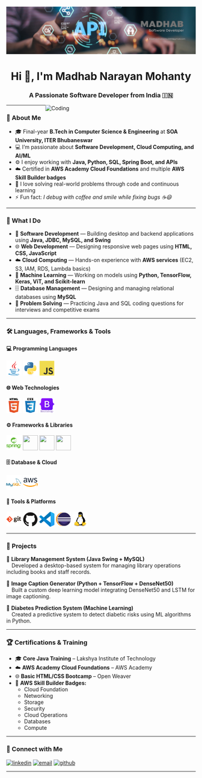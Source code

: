 ![logo](https://github.com/MadhabMohanty/MadhabMohanty/blob/main/Software%20Developer%20Github%20Banner.png)

<h1 align="center">Hi 👋, I'm Madhab Narayan Mohanty</h1>
<h3 align="center">A Passionate Software Developer from India 🇮🇳</h3>

<img align="right" alt="Coding" width="400" src="https://camo.githubusercontent.com/2366b34bb903c09617990fb5fff4622f3e941349e846ddb7e73df872a9d21233/68747470733a2f2f63646e2e6472696262626c652e636f6d2f75736572732f3733303730332f73637265656e73686f74732f363538313234332f6176656e746f2e676966">

---

### 🌟 About Me  
- 🎓 Final-year **B.Tech in Computer Science & Engineering** at **SOA University, ITER Bhubaneswar**  
- 💻 I’m passionate about **Software Development, Cloud Computing, and AI/ML**  
- ⚙️ I enjoy working with **Java, Python, SQL, Spring Boot, and APIs**  
- ☁️ Certified in **AWS Academy Cloud Foundations** and multiple **AWS Skill Builder badges**  
- 🧠 I love solving real-world problems through code and continuous learning  
- ⚡ Fun fact: *I debug with coffee and smile while fixing bugs ☕😄*  

---

### 💼 What I Do  
- 🧩 **Software Development** — Building desktop and backend applications using **Java, JDBC, MySQL, and Swing**  
- 🌐 **Web Development** — Designing responsive web pages using **HTML, CSS, JavaScript**  
- ☁️ **Cloud Computing** — Hands-on experience with **AWS services** (EC2, S3, IAM, RDS, Lambda basics)  
- 🤖 **Machine Learning** — Working on models using **Python, TensorFlow, Keras, ViT, and Scikit-learn**  
- 🗄️ **Database Management** — Designing and managing relational databases using **MySQL**  
- 🧠 **Problem Solving** — Practicing Java and SQL coding questions for interviews and competitive exams  

---

### 🛠️ Languages, Frameworks & Tools  

#### 💻 Programming Languages  
<p>
<a href="https://www.java.com" target="_blank"><img src="https://raw.githubusercontent.com/devicons/devicon/master/icons/java/java-original.svg" width="40" height="40" /></a>
<a href="https://www.python.org" target="_blank"><img src="https://raw.githubusercontent.com/devicons/devicon/master/icons/python/python-original.svg" width="40" height="40" /></a>
<a href="https://developer.mozilla.org/en-US/docs/Web/JavaScript" target="_blank"><img src="https://raw.githubusercontent.com/devicons/devicon/master/icons/javascript/javascript-original.svg" width="40" height="40" /></a>
</p>

#### 🌐 Web Technologies  
<p>
<a href="https://www.w3.org/html/" target="_blank"><img src="https://raw.githubusercontent.com/devicons/devicon/master/icons/html5/html5-original-wordmark.svg" width="40" height="40" /></a>
<a href="https://www.w3schools.com/css/" target="_blank"><img src="https://raw.githubusercontent.com/devicons/devicon/master/icons/css3/css3-original-wordmark.svg" width="40" height="40" /></a>
<a href="https://getbootstrap.com/" target="_blank"><img src="https://raw.githubusercontent.com/devicons/devicon/master/icons/bootstrap/bootstrap-original-wordmark.svg" width="40" height="40" /></a>
</p>

#### ⚙️ Frameworks & Libraries  
<p>
<a href="https://spring.io/projects/spring-boot" target="_blank"><img src="https://raw.githubusercontent.com/devicons/devicon/master/icons/spring/spring-original-wordmark.svg" width="40" height="40" /></a>
<a href="https://keras.io/" target="_blank"><img src="https://upload.wikimedia.org/wikipedia/commons/a/ae/Keras_logo.svg" width="40" height="40" /></a>
<a href="https://www.tensorflow.org/" target="_blank"><img src="https://www.vectorlogo.zone/logos/tensorflow/tensorflow-icon.svg" width="40" height="40" /></a>
<a href="https://scikit-learn.org/" target="_blank"><img src="https://upload.wikimedia.org/wikipedia/commons/0/05/Scikit_learn_logo_small.svg" width="40" height="40" /></a>
</p>

#### 🗄️ Database & Cloud  
<p>
<a href="https://www.mysql.com/" target="_blank"><img src="https://raw.githubusercontent.com/devicons/devicon/master/icons/mysql/mysql-original-wordmark.svg" width="40" height="40" /></a>
<a href="https://aws.amazon.com" target="_blank"><img src="https://raw.githubusercontent.com/devicons/devicon/master/icons/amazonwebservices/amazonwebservices-original-wordmark.svg" width="40" height="40" /></a>
</p>

#### 🧰 Tools & Platforms  
<p>
<a href="https://git-scm.com/" target="_blank"><img src="https://raw.githubusercontent.com/devicons/devicon/master/icons/git/git-original-wordmark.svg" width="40" height="40" /></a>
<a href="https://github.com/" target="_blank"><img src="https://raw.githubusercontent.com/devicons/devicon/master/icons/github/github-original.svg" width="40" height="40" /></a>
<a href="https://code.visualstudio.com/" target="_blank"><img src="https://raw.githubusercontent.com/devicons/devicon/master/icons/vscode/vscode-original.svg" width="40" height="40" /></a>
<a href="https://www.eclipse.org/" target="_blank"><img src="https://raw.githubusercontent.com/devicons/devicon/master/icons/eclipse/eclipse-original.svg" width="40" height="40" /></a>
<a href="https://www.linux.org/" target="_blank"><img src="https://raw.githubusercontent.com/devicons/devicon/master/icons/linux/linux-original.svg" width="40" height="40" /></a>
</p>

---

### 🚀 Projects  
🔹 **Library Management System (Java Swing + MySQL)**  
&emsp;Developed a desktop-based system for managing library operations including books and staff records.  

🔹 **Image Caption Generator (Python + TensorFlow + DenseNet50)**  
&emsp;Built a custom deep learning model integrating DenseNet50 and LSTM for image captioning.  

🔹 **Diabetes Prediction System (Machine Learning)**  
&emsp;Created a predictive system to detect diabetic risks using ML algorithms in Python.  

---

### 🏆 Certifications & Training  
- 🎓 **Core Java Training** – Lakshya Institute of Technology  
- ☁️ **AWS Academy Cloud Foundations** – AWS Academy  
- 🌐 **Basic HTML/CSS Bootcamp** – Open Weaver  
- 🧩 **AWS Skill Builder Badges:**  
  - Cloud Foundation  
  - Networking  
  - Storage  
  - Security  
  - Cloud Operations  
  - Databases  
  - Compute  

---

### 🤝 Connect with Me  
<p align="left">
<a href="https://linkedin.com/in/madhabmohanty" target="_blank"><img align="center" src="https://cdn-icons-png.flaticon.com/512/174/174857.png" alt="linkedin" height="40" width="40" /></a>
<a href="mailto:madhabmohanty@gmail.com"><img align="center" src="https://cdn-icons-png.flaticon.com/512/732/732200.png" alt="email" height="40" width="40" /></a>
<a href="https://github.com/MadhabMohanty" target="_blank"><img align="center" src="https://cdn-icons-png.flaticon.com/512/733/733553.png" alt="github" height="40" width="40" /></a>
</p>

---
